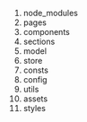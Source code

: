 1. node_modules
2. pages
3. components
4. sections
5. model
6. store
7. consts
8. config
9. utils
10. assets
11. styles